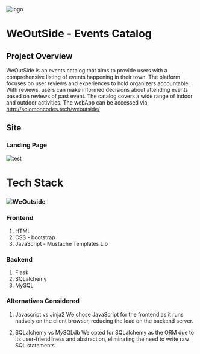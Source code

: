 ![logo](https://github.com/Solomonuche/WeOutside/assets/24822934/f212eede-7fd7-4d66-8e38-069f05695bfd)
# WeOutSide - Events Catalog
## Project Overview
WeOutSide is an events catalog that aims to provide users with a comprehensive listing of events happening in their town.
The platform focuses on user reviews and experiences to hold organizers accountable.
With reviews, users can make informed decisions about attending events based on reviews of past event.
The catalog covers a wide range of indoor and outdoor activities.
The webApp can be accessed via http://solomoncodes.tech/weoutside/

## Site
### Landing Page
![test](https://github.com/Solomonuche/WeOutside/assets/24822934/0bb246ad-98dd-4020-84ae-3df6a074020a)


# Tech Stack

### ![WeOutside](https://github.com/Solomonuche/WeOutside/assets/24822934/75178134-dc9d-436e-a3d9-0da90827c913)
### Frontend
1. HTML
2. CSS - bootstrap
3. JavaScript - Mustache Templates Lib
### Backend
1. Flask
2. SQLalchemy
3. MySQL

### Alternatives Considered
1. Javascript vs Jinja2
We chose JavaScript for the frontend as it runs natively on the client browser, reducing the load on the backend server.

2. SQLalchemy vs MySQLdb
We opted for SQLalchemy as the ORM due to its user-friendliness and abstraction, eliminating the need to write raw SQL statements.
